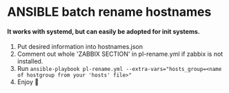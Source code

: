 # ANSIBLE batch rename hostnames

#### It works with **systemd**, but can easily be adopted for init systems.

1. Put desired information into hostnames.json
3. Comment out  whole 'ZABBIX SECTION' in pl-rename.yml if zabbix is not installed.
2. Run 
`ansible-playbook pl-rename.yml --extra-vars="hosts_group=<name of hostgroup from your 'hosts' file>"`
4. Enjoy :100: 
